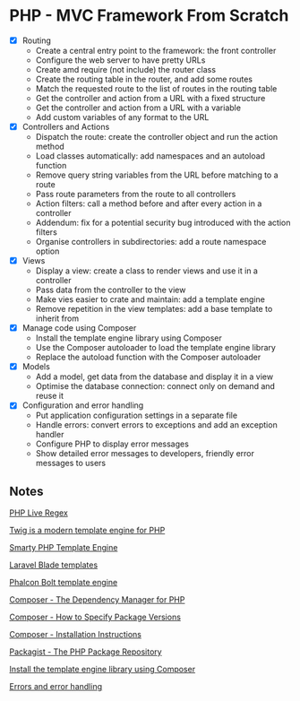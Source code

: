 
# PHP - MVC Framework From Scratch

- [x] Routing
  - Create a central entry point to the framework: the front controller
  - Configure the web server to have pretty URLs
  - Create amd require (not include) the router class
  - Create the routing table in the router, and add some routes
  - Match the requested route to the list of routes in the routing table
  - Get the controller and action from a URL with a fixed structure
  - Get the controller and action from a URL with a variable
  - Add custom variables of any format to the URL
- [x] Controllers and Actions
  - Dispatch the route: create the controller object and run the action method
  - Load classes automatically: add namespaces and an autoload function
  - Remove query string variables from the URL before matching to a route
  - Pass route parameters from the route to all controllers
  - Action filters: call a method before and after every action in a controller
  - Addendum: fix for a potential security bug introduced with the action filters
  - Organise controllers in subdirectories: add a route namespace option
- [x] Views
  - Display a view: create a class to render views and use it in a controller
  - Pass data from the controller to the view
  - Make vies easier to crate and maintain: add a template engine
  - Remove repetition in the view templates: add a base template to inherit from
- [x] Manage code using Composer
  - Install the template engine library using Composer
  - Use the Composer autoloader to load the template engine library
  - Replace the autoload function with the Composer autoloader
- [x] Models
  - Add a model, get data from the database and display it in a view
  - Optimise the database connection: connect only on demand and reuse it
- [x] Configuration and error handling
  - Put application configuration settings in a separate file
  - Handle errors: convert errors to exceptions and add an exception handler
  - Configure PHP to display error messages
  - Show detailed error messages to developers, friendly error messages to users


## Notes

[PHP Live Regex](https://www.phpliveregex.com/)

[Twig is a modern template engine for PHP](https://twig.symfony.com/)

[Smarty PHP Template Engine](https://www.smarty.net/)

[Laravel Blade templates](https://laravel.com/docs/9.x/blade)

[Phalcon Bolt template engine](https://docs.phalcon.io/5.0/en/introduction)

[Composer - The Dependency Manager for PHP](https://getcomposer.org/)

[Composer - How to Specify Package Versions](https://getcomposer.org/doc/articles/versions.md)

[Composer - Installation Instructions](https://getcomposer.org/doc/00-intro.md)

[Packagist - The PHP Package Repository](https://packagist.org/)

[Install the template engine library using Composer](https://twig.symfony.com/doc/3.x/intro.html#installation)

[Errors and error handling](https://www.php.net/manual/en/pdo.error-handling.php)
